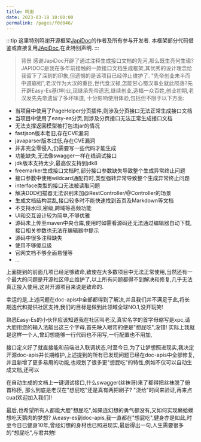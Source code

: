 ```yaml
---
title: 鸣谢
date: 2023-03-18 10:00:00
permalink: /pages/f0d846/
---
```

:::tip
这里特别鸣谢开源框架[JapiDoc](https://mp.baomidou.com/)的作者及所有参与开发者.
本框架部分代码借鉴或直接复用[JApiDoc](https://mp.baomidou.com/),在此特别声明.
:::

> 背景
感谢JapiDoc开辟了通过注释生成接口文档的先河,那么既生亮何生瑜?JAPIDOC是我在多年前接触的一款接口文档生成框架,其优秀的设计理念给我留下了深刻的印象,但遗憾的是该项目已经停止维护了.
"先帝创业未半而中道崩殂",老汉作为大汉的重臣,世代食汉禄,怎能甘心蜀汉事业就此陨落?先开辟Easy-Es基(坤)业,现继承先帝遗志,继续创业,造福一众百姓,创业初期,老汉发先先帝遗留了多坏味道,
十分影响使用体验,包括但不限于以下方面:

- 当项目中使用了PageHelper分页插件,则涉及分页接口无法正常生成接口文档
- 当项目中使用了easy-es分页,则涉及分页接口无法正常生成接口文档
- 无法支撑返回模型被打包进jar的情况
- fastjson版本老旧,存在CVE漏洞
- javaparser版本过低,存在CVE漏洞
- 并非完全零侵入,仍需要写一些代码才能生成
- 功能缺失,无法像swagger一样在线调试接口
- jdk版本支持太少,最高仅支持到jdk8
- freemarker生成接口文档时,部分接口参数缺失导致整个生成异常终止问题
- 接口参数中使用wildcard通配符时,类型强转异常导致整个生成异常终止问题
- interface类型的接口无法被读取问题
- 解决DDD扫描器无法识别未加@RestController/@Controller的场景
- 生成文档结构混乱,接口较多时不能快速找到首页及Markdown等文档
- 不支持水印,密级,跨域等高频功能
- UI和交互设计较为简单,不够优雅
- 源码未上传至maven中央仓库,使用时如需看源码还无法通过编辑器自动下载,接口相关参数也无法在编辑器中提示
- 源码中很多注释缺失
- 使用不够傻瓜级
- 官网文档不够全面易懂等
- ...

上面提到的前面几项已经足够致命,致使在大多数项目中无法正常使用,当然还有一个最大的问题是开源社区停止维护了,以上所有问题都得不到解决和修复,几乎无法真正投入使用,这对开源项目来说是致命的.

幸运的是,上述问题在doc-apis中全部都得到了解决,并且我们并不满足于此,将长期迭代和提供社区支持,我们的目标是做到此领域全球NO.1,没开玩笑!

熟悉Easy-Es的小伙伴应该知道我在社区叫老汉,真实名字的首字母缩写是xpc,请大胆用您的输入法敲出这三个字母,首先映入眼帘的便是"想屁吃",没错! 实际上我就是这样一个人,曾幻想能够一行代码也不用写,一行配置也不用加,

接口定义好了就直接能和前端进入联调状态,时至今日,为了让梦想照进现实,我决定开源doc-apis并长期维护,上述提到的所有已发现问题已经在doc-apis中全部修复,并且新增了更多易用的功能,也规划了很多更"想屁吃"的特性,例如不仅可以自动生成文档,还可以

在自动生成的文档上一键调试接口,什么swagger(丝袜哥)来了都得把丝袜脱了俯首称臣, 那么到底是老汉在"想屁吃"还是真有两把刷子? "浇给"时间来验证,再来点cua(欢迎加入我们)!

最后,也希望所有人都能大胆"想屁吃",如果连幻想的勇气都没有,又如何实现癞蛤蟆想吃天鹅肉的梦想? 从easy-es到doc-apis,我一直都在"想屁吃",健身亦是如此,时至今日已健身10年,曾经幻想的身材也已照进现实,最后得出一句,人生需要很多的"想屁吃",与君共勉!

